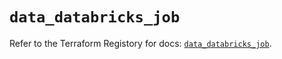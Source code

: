 # `data_databricks_job`

Refer to the Terraform Registory for docs: [`data_databricks_job`](https://registry.terraform.io/providers/databricks/databricks/1.17.0/docs/data-sources/job).
